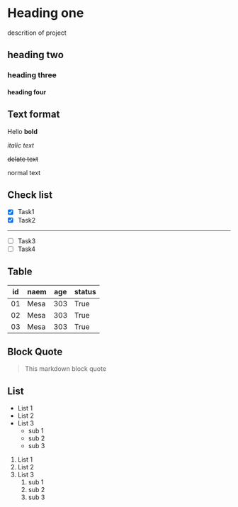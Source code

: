 <!--  md = markdown  -->
# Heading one
descrition of project
## heading two
### heading three
#### heading four

## Text format

Hello **bold**

*italic text*

~~delate text~~

normal text

## Check list
- [X] Task1
- [X] Task2
---
- [ ] Task3
- [ ] Task4

## Table
|id | naem | age | status |
|---|------|-----|--------|
|01 | Mesa | 303 | True   |
|02 | Mesa | 303 | True   |
|03 | Mesa | 303 | True   |

## Block Quote
> This markdown block quote

## List
- List 1
- List 2
- List 3
  - sub 1
  - sub 2
  - sub 3

1. List 1
2. List 2
3. List 3
   1. sub 1
   2. sub 2
   3. sub 3
